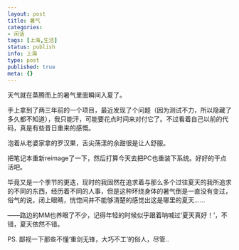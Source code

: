 ```yaml
---
layout: post
title: 暑气
categories:
- 闲话
tags: [上海,生活]
status: publish
info: 上海
type: post
published: true
meta: {}
---
```


天气就在蒸腾而上的暑气里面瞬间入夏了。

手上拿到了两三年前的一个项目，最近发现了个问题（因为测试不力，所以隐藏了多久都不知道），我只能汗，可能要花点时间来对付它了。不过看着自己以前的代码，真是有些昔日重来的感慨。

泡着从老婆家拿的罗汉果，舌尖荡漾的余甜很是让人舒服。

把笔记本重新reimage了一下，然后打算今天去把PC也重装下系统。好好的干点活吧。

毕竟又是一个季节的更迭，现时的我固然在追求着与那么多个过往夏天的我所追求的不同的东西，经历着不同的人事，但是这种环绕身体的暑气倒是一直没有变过，俗气的说，闭上眼睛，恍惚间并不能够清楚的感觉出这是哪里的夏天......

——路边的MM也养眼了不少，记得年轻的时候似乎跟着呐喊过‘夏天真好！’，不错，夏天依然不错。

PS. 鄙视一下那些不懂‘重剑无锋，大巧不工’的俗人，尽管..
